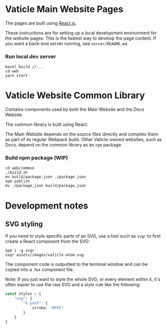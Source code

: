 # Vaticle Main Website Pages

The pages are built using [React.js](https://reactjs.org/).

These instructions are for setting up a local development environment for the website pages. This is the fastest way to develop the page content. If you want a back-end server running, see `server/README.md`.

### Run local dev server

```shell script
bazel build //...
cd web
yarn start
```


# Vaticle Website Common Library

Contains components used by both the Main Website and the Docs Website.

The common library is built using React.

The Main Website depends on the source files directly and compiles them as part of its regular Webpack build. Other Vaticle-owned websites, such as Docs, depend on the common library as an `npm` package.

### Build npm package (WIP)

```shell script
cd web/common
./build.sh
mv build/package.json ./package.json
npm publish
mv ./package.json build/package.json
```


# Development notes

## SVG styling

If you need to style specific parts of an SVG, use a tool such as `svgr` to first create a React component from the SVG:

```shell script
npm i -g svgr
svgr assets/images/vaticle-atom.svg
```
The component code is outputted to the terminal window and can be copied into a .tsx component file.

Note: If you just want to style the whole SVG, or every element within it, it's often easier to use the raw SVG and a style rule like the following:

```ts
const styles = {
    "svg": {
        "& path": {
            stroke: "#FFF"
        }   
    }
}
```
